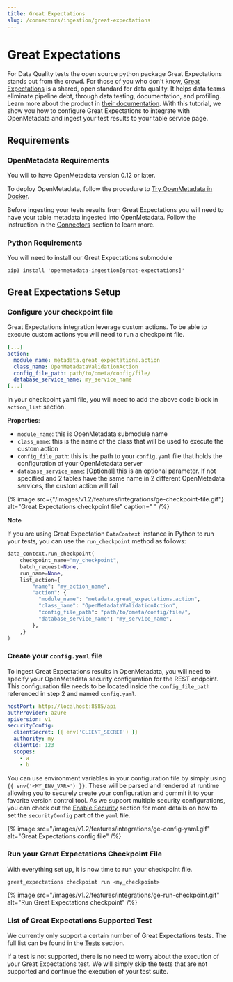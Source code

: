 ```yaml
---
title: Great Expectations
slug: /connectors/ingestion/great-expectations
---
```


# Great Expectations
For Data Quality tests the open source python package Great Expectations stands out from the crowd. For those of you who don't know, [Great Expectations](https://greatexpectations.io/) is a shared, open standard for data quality. It helps data teams eliminate pipeline debt, through data testing, documentation, and profiling. Learn more about the product in [their documentation](https://docs.greatexpectations.io/docs/).  With this tutorial, we show you how to configure Great Expectations to integrate with OpenMetadata and ingest your test results to your table service page.

## Requirements

### OpenMetadata Requirements
You will to have OpenMetadata version 0.12 or later.

To deploy OpenMetadata, follow the procedure to [Try OpenMetadata in Docker](/quick-start/local-docker-deployment).

Before ingesting your tests results from Great Expectations you will need to have your table metadata ingested into OpenMetadata. Follow the instruction in the [Connectors](/connectors) section to learn more.

### Python Requirements
You will need to install our Great Expectations submodule

```shell
pip3 install 'openmetadata-ingestion[great-expectations]'
```

## Great Expectations Setup
### Configure your checkpoint file
Great Expectations integration leverage custom actions. To be able to execute custom actions you will need to run a checkpoint file.

```yaml
[...]
action:
  module_name: metadata.great_expectations.action
  class_name: OpenMetadataValidationAction
  config_file_path: path/to/ometa/config/file/
  database_service_name: my_service_name
[...]
```

In your checkpoint yaml file, you will need to add the above code block in `action_list` section.

**Properties**:

- `module_name`: this is OpenMetadata  submodule name
- `class_name`: this is the name of the class that will be used to execute the custom action
- `config_file_path`: this is the path to your `config.yaml` file that holds the configuration of your OpenMetadata server
- `database_service_name`: [Optional] this is an optional parameter. If not specified and 2 tables have the same name in 2 different OpenMetadata services, the custom action will fail

{% image
src={"/images/v1.2/features/integrations/ge-checkpoint-file.gif"}
alt="Great Expectations checkpoint file"
caption=" "
 /%}

**Note**

If you are using Great Expectation `DataContext` instance in Python to run your tests, you can use the `run_checkpoint` method as follows:

```python
data_context.run_checkpoint(
    checkpoint_name="my_checkpoint",
    batch_request=None,
    run_name=None,
    list_action={
        "name": "my_action_name",
        "action": {
          "module_name": "metadata.great_expectations.action",
          "class_name": "OpenMetadataValidationAction",
          "config_file_path": "path/to/ometa/config/file/",
          "database_service_name": "my_service_name",
        },
    ,}
)
```

### Create your `config.yaml` file
To ingest Great Expectations results in OpenMetadata, you will need to specify your OpenMetadata security configuration for the REST endpoint. This configuration file needs to be located inside the `config_file_path` referenced in step 2 and named `config.yaml`.

```yaml
hostPort: http://localhost:8585/api
authProvider: azure
apiVersion: v1
securityConfig:
  clientSecret: {{ env('CLIENT_SECRET') }}
  authority: my
  clientId: 123
  scopes:
    - a
    - b
```

You can use environment variables in your configuration file by simply using `{{ env('<MY_ENV_VAR>') }}`. These will be parsed and rendered at runtime allowing you to securely create your configuration and commit it to your favorite version control tool. As we support multiple security configurations, you can check out the [Enable Security](/deployment/security) section for more details on how to set the `securityConfig` part of the `yaml` file.

{% image
src="/images/v1.2/features/integrations/ge-config-yaml.gif"
alt="Great Expectations config file"
 /%}

### Run your Great Expectations Checkpoint File
With everything set up, it is now time to run your checkpoint file.

```shell
great_expectations checkpoint run <my_checkpoint>
```

{% image
src="/images/v1.2/features/integrations/ge-run-checkpoint.gif"
alt="Run Great Expectations checkpoint"
 /%}

### List of Great Expectations Supported Test
We currently only support a certain number of Great Expectations tests. The full list can be found in the [Tests](/connectors/ingestion/workflows/data-quality/tests) section.

If a test is not supported, there is no need to worry about the execution of your Great Expectations test. We will simply skip the tests that are not supported and continue the execution of your test suite.